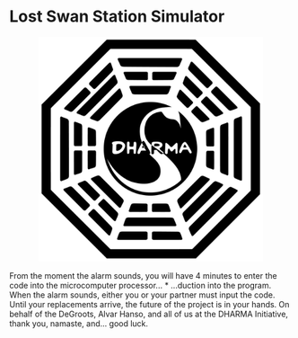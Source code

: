 # Lost Swan Station Simulator
<p align="center"><a href="https://luizfranzon.github.io/LostSwanStation-simulator/app/index.html"><img width="400" src="media/swan.png"></a></p>

From the moment the alarm sounds, you will have 4 minutes to enter the code into the microcomputer processor... * ...duction into the program. When the alarm sounds, either you or your partner must input the code. Until your replacements arrive, the future of the project is in your hands.
On behalf of the DeGroots, Alvar Hanso, and all of us at the DHARMA Initiative, thank you, namaste, and... good luck.
